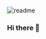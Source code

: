 ![readme](https://user-images.githubusercontent.com/71584868/132262244-09c4ba99-3157-4fd1-acb8-9dafc0e646a5.gif)
### Hi there 👋

<!--
**kr-vedant/kr-vedant** is a ✨ _special_ ✨ repository because its `README.md` (this file) appears on your GitHub profile.

Here are some ideas to get you started:

- 🔭 I’m currently working on ...
- 🌱 I’m currently learning ...
- 👯 I’m looking to collaborate on ...
- 🤔 I’m looking for help with ...
- 💬 Ask me about ...
- 📫 How to reach me: ...
- 😄 Pronouns: ...
- ⚡ Fun fact: ...
-->
